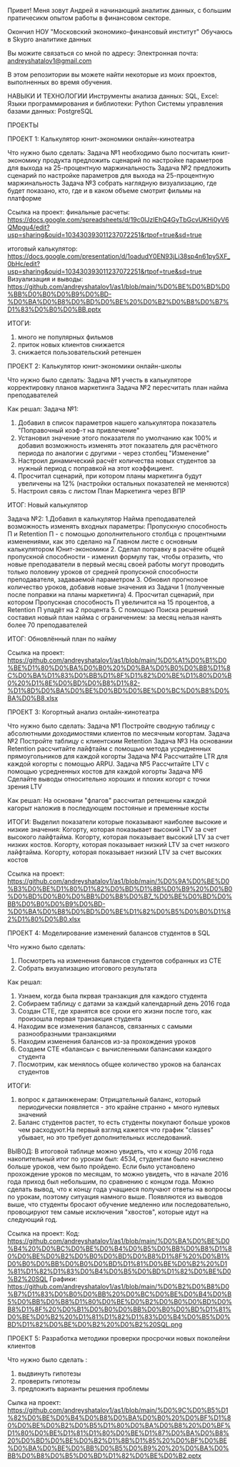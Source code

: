 Привет! 
Меня зовут Андрей
я начинающий аналитик данных, с большим пратичесикм опытом работы в финансовом секторе. 

Окончил НОУ "Московский экономико-финансовый институт"
Обучаюсь в Skypro аналитике данных

Вы можите связаться со мной по адресу: Электронная почта: andreyshatalov1@gmail.com

В этом репозитории вы можете найти некоторые из моих проектов, выполненных во время обучения.

НАВЫКИ И ТЕХНОЛОГИИ
Инструменты анализа данных: SQL, Excel:
Языки программирования и библиотеки: Python
Системы управления базами данных: PostgreSQL

ПРОЕКТЫ

ПРОЕКТ 1: Калькулятор юнит-экономики онлайн-кинотеатра

Что нужно было сделать:
Задача №1 необходимо было посчитать юнит-экономику продукта предложить сценарий по настройке параметров для выхода на 25-процентную маржинальность 
Задача №2 предложить сценарий по настройке параметров для выхода на 25-процентную маржинальность
Задача №3 собрать наглядную визуализацию, где будет показано, кто, где и в каком объеме смотрит фильмы на платформе

Ссылка на проект:
финальные расчеты: https://docs.google.com/spreadsheets/d/19c0IJzIEhQ4GyTbGcvUKHi0yV6QMpgu4/edit?usp=sharing&ouid=103430393011237072251&rtpof=true&sd=true

итоговый калькулятор: https://docs.google.com/presentation/d/1oadudY0EN93jLi38sp4n61py5XF_0bHc/edit?usp=sharing&ouid=103430393011237072251&rtpof=true&sd=true
Визуализация и выводы:
https://github.com/andreyshatalov1/as1/blob/main/%D0%BE%D0%BD%D0%BB%D0%B0%D0%B9%D0%BD-%D0%BA%D0%B8%D0%BD%D0%BE%20%D0%B2%D0%B8%D0%B7%D1%83%D0%B0%D0%BB.pptx

ИТОГИ:
1. много не популярных фильмов
2. приток новых клиентов снижается
3. снижается пользовательский ретеншен

ПРОЕКТ 2: Калькулятор юнит-экономики онлайн-школы

Что нужно было сделать:
Задача №1 учесть в калькуляторе корректировку планов маркетинга
Задача №2 пересчитать план найма преподавателей

Как решал:
Задача №1:
1. Добавил в список параметров нашего калькулятора показатель "Поправочный коэф-т на привлечение"
2. Установил значение этого показателя по умолчанию как 100% и добавил возможность изменять этот показатель для расчётного периода по аналогии с другими - через столбец "Изменение"
3. Настроил динамический расчёт количества новых студентов за нужный период с поправкой на этот коэффициент.
4. Просчитал сценарий, при котором планы маркетинга будут увеличены на 12% (настройки остальных показателей не меняются)
5. Настроил связь с листом План Маркетинга через ВПР
   
ИТОГ: Новый калькулятор

Задача №2:
1.Добавил в калькулятор Найма преподавателей возможность изменять входных параметры: Пропускную способность П и Retention П - с помощью дополнительного столбца с процентными изменениями, как это сделано на Главном листе с основным калькулятором Юнит-экономики
2. Сделал поправку в расчёте общей пропускной способности - изменил формулу так, чтобы отразить, что новые преподаватели в первый месяц своей работы могут проводить только половину уроков от средней пропускной способности преподавателя, задаваемой параметром
3. Обновил прогнозное количество уроков, добавив новые значения из Задачи 1 (полученные после поправки на планы маркетинга)
4. Просчитал сценарий, при котором Пропускная способность П увеличится на 15 процентов, а Retention П упадёт на 2 процента
5. С помощью Поиска решений составил новый план найма с ограничением: за месяц нельзя нанять более 70 преподавателей

ИТОГ: Обновлённый план по найму

Ссылка на проект: https://github.com/andreyshatalov1/as1/blob/main/%D0%A1%D0%B1%D0%BE%D1%80%D0%BA%D0%B0%20%D0%BA%D0%B0%D0%BB%D1%8C%D0%BA%D1%83%D0%BB%D1%8F%D1%82%D0%BE%D1%80%D0%B0%20%D1%8E%D0%BD%D0%B8%D1%82-%D1%8D%D0%BA%D0%BE%D0%BD%D0%BE%D0%BC%D0%B8%D0%BA%D0%B8.xlsx

ПРОЕКТ 3: Когортный анализ онлайн-кинотеатра

Что нужно было сделать:
Задача №1 Постройте сводную таблицу с абсолютными доходимостями клиентов по месячным когортам.
Задача №2 Постройте таблицу с клиентским Retention
Задача №3 На основании Retention рассчитайте лайфтайм с помощью метода усредненных прямоугольников для каждой когорты
Задача №4 Рассчитайте LTR для каждой когорты с помощью ARPU.
Задача №5 Рассчитайте LTV с помощью усредненных костов для каждой когорты
Задача №6 Сделайте выводы относительно хороших и плохих когорт с точки зрения LTV

Как решал:
На основани "флагов" рассчитал ретеншены каждой кагорыт наложив в последующем постояные и пременные косты

ИТОГИ:
Выделил показатели которые показывают наиболее высокие и низкие значения:
Когорту, которая показывает высокий LTV за счет высокого лайфтайма.
Когорту, которая показывает высокий LTV за счет низких костов.
Когорту, которая показывает низкий LTV за счет низкого лайфтайма.
Когорту, которая показывает низкий LTV за счет высоких костов

Ссылка на проект: https://github.com/andreyshatalov1/as1/blob/main/%D0%9A%D0%BE%D0%B3%D0%BE%D1%80%D1%82%D0%BD%D1%8B%D0%B9%20%D0%B0%D0%BD%D0%B0%D0%BB%D0%B8%D0%B7_%D0%BE%D0%BD%D0%BB%D0%B0%D0%B9%D0%BD-%D0%BA%D0%B8%D0%BD%D0%BE%D1%82%D0%B5%D0%B0%D1%82%D1%80%D0%B0.xlsx

ПРОЕКТ 4: Моделирование изменений балансов студентов в SQL 

Что нужно было сделать:
1. Посмотреть на изменения балансов студентов собранных из СТЕ
2. Собрать визуализацию итогового результата

Как решал:
1. Узнаем, когда была пкрвая транзакция для каждого студента
2. Собираем таблицу с датами за каждый календарный день 2016 года
3. Создан CTE, где хранятся все сроки его жизни после того, как произошла первая транзакция студента
4. Находим все изменения балансов, связанных с самыми разнообразными транзакциями
5. Находим изменения балансов из-за прохождения уроков
6. Создаем CTE «балансы» с вычисленными балансами каждого студента
7. Посмотрим, как менялось общее количество уроков на балансах студентов

ИТОГИ:
1. вопрос к датаинженерам: Отрицательный баланс, который периодически появляется - это крайне странно + много нулевых значений 
2. Баланс студентов растет, то есть студенты покупают больше уроков чем расходуют.На первый взгляд кажется что график "classes" убывает, но это требует дополнительных исследований.

ВЫВОД:
В итоговой таблице можно увидеть, что к концу 2016 года накопительный итог по урокам был: 4534, студентам было начислено больше уроков, чем было пройдено. Если было установлено прохождение уроков по месяцам, то можно увидеть, что в начале 2016 года приход был небольшим, по сравнению с концом года. Можно сделать вывод, что к концу года учащиеся получают ответы на вопросы по урокам, поэтому ситуация намного выше. Появляются из выводов выше, что студенты бросают обучение медленно или последовательно, провоцируют тем самые исключения "хвостов", которые идут на следующий год.

Ссылка на проект: 
Код: https://github.com/andreyshatalov1/as1/blob/main/%D0%BA%D0%BE%D0%B4%20%D0%BC%D0%BE%D0%B4%D0%B5%D0%BB%D0%B8%D1%80%D0%BE%D0%B2%D0%B0%D0%BD%D0%B8%D1%8F%20%D0%B1%D0%B0%D0%BB%D0%B0%D0%BD%D1%81%D0%BE%D0%B2%20%D1%81%D1%82%D1%83%D0%B4%D0%B5%D0%BD%D1%82%D0%BE%D0%B2%20SQL
Графики: https://github.com/andreyshatalov1/as1/blob/main/%D0%B2%D0%B8%D0%B7%D1%83%D0%B0%D0%BB%20%D0%BC%D0%BE%D0%B4%D0%B5%D0%BB%D0%B8%D1%80%D0%BE%D0%B2%D0%B0%D0%BD%D0%B8%D1%8F%20%D0%B1%D0%B0%D0%BB%D0%B0%D0%BD%D1%81%D0%BE%D0%B2%20%D1%81%D1%82%D1%83%D0%B4%D0%B5%D0%BD%D1%82%D0%BE%D0%B2%20%D0%B2%20SQL.png

ПРОЕКТ 5: Разработка методики проверки просрочки новых поколейни клиентов

Что нужно было сделать :
1. выдвинуть гипотезы
2. проверить гипотезы
3. предложить варианты решения проблемы

Сылка на проект: https://github.com/andreyshatalov1/as1/blob/main/%D0%9C%D0%B5%D1%82%D0%BE%D0%B4%D0%B8%D0%BA%D0%B0%20%D0%BF%D1%80%D0%BE%D0%B2%D0%B5%D1%80%D0%BA%D0%B8%20%D0%BF%D1%80%D0%BE%D1%81%D1%80%D0%BE%D1%87%D0%BA%D0%B8%20%D0%BD%D0%BE%D0%B2%D1%8B%D1%85%20%D0%BF%D0%BE%D0%BA%D0%BE%D0%BB%D0%B5%D0%B9%20%20%D0%BA%D0%BB%D0%B8%D0%B5%D0%BD%D1%82%D0%BE%D0%B2.pptx


